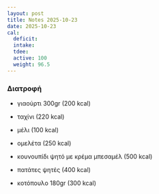 ```yaml
---
layout: post
title: Notes 2025-10-23
date: 2025-10-23
cal:
  deficit:
  intake:
  tdee:
  active: 100
  weight: 96.5
---
```


### Διατροφή

- γιαούρτι 300gr (200 kcal)
- ταχίνι (220 kcal)
- μέλι (100 kcal)

- ομελέτα (250 kcal)

- κουνουπίδι ψητό με κρέμα μπεσαμέλ (500 kcal) 


- πατάτες ψητές (400 kcal)
- κοτόπουλο 180gr (300 kcal)

